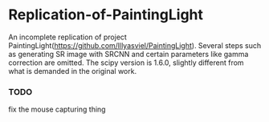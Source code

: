 # Replication-of-PaintingLight
An incomplete replication of project PaintingLight(https://github.com/lllyasviel/PaintingLight). Several steps such as generating SR image with SRCNN and certain parameters like gamma correction are omitted. The scipy version is 1.6.0, slightly different from what is demanded in the original work.<br>
### TODO<br>
fix the mouse capturing thing

